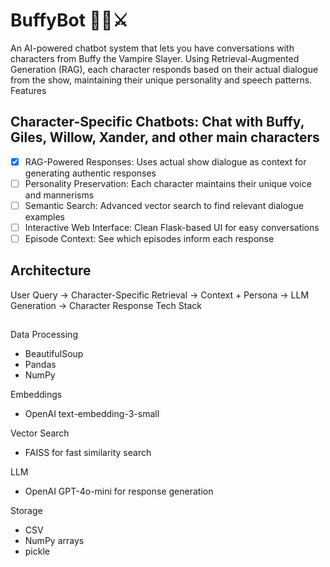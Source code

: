 # BuffyBot 🧛‍♀️⚔️ #
An AI-powered chatbot system that lets you have conversations with characters from Buffy the Vampire Slayer. Using Retrieval-Augmented Generation (RAG), each character responds based on their actual dialogue from the show, maintaining their unique personality and speech patterns.
Features

## Character-Specific Chatbots: Chat with Buffy, Giles, Willow, Xander, and other main characters ##
- [x] RAG-Powered Responses: Uses actual show dialogue as context for generating authentic responses
- [ ] Personality Preservation: Each character maintains their unique voice and mannerisms
- [ ] Semantic Search: Advanced vector search to find relevant dialogue examples
- [ ] Interactive Web Interface: Clean Flask-based UI for easy conversations
- [ ] Episode Context: See which episodes inform each response

## Architecture ##
User Query → Character-Specific Retrieval → Context + Persona → LLM Generation → Character Response
Tech Stack
##
Data Processing 
- BeautifulSoup
- Pandas
- NumPy

Embeddings
- OpenAI text-embedding-3-small
  
Vector Search
- FAISS for fast similarity search
  
LLM 
- OpenAI GPT-4o-mini for response generation
  
Storage
- CSV
- NumPy arrays
- pickle


